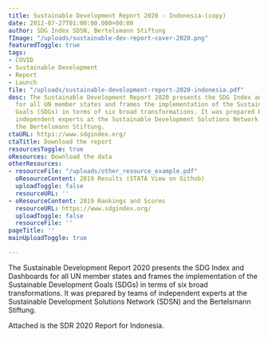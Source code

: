 ```yaml
---
title: Sustainable Development Report 2020 - Indonesia-(copy)
date: 2012-07-27T01:00:00.000+00:00
author: SDG Index SDSN, Bertelsmann Stiftung
fImage: "/uploads/sustainable-dev-report-cover-2020.png"
featuredToggle: true
tags:
- COVID
- Sustainable Development
- Report
- Launch
file: "/uploads/sustainable-development-report-2020-indonesia.pdf"
desc: The Sustainable Development Report 2020 presents the SDG Index and Dashboards
  for all UN member states and frames the implementation of the Sustainable Development
  Goals (SDGs) in terms of six broad transformations. It was prepared by teams of
  independent experts at the Sustainable Development Solutions Network (SDSN) and
  the Bertelsmann Stiftung.
ctaURL: https://www.sdgindex.org/
ctaTitle: Download the report
resourcesToggle: true
oResources: Download the data
otherResources:
- resourceFile: "/uploads/other_resource_example.pdf"
  oResourceContent: 2019 Results (STATA View on Github)
  uploadToggle: false
  resourceURL: ''
- oResourceContent: 2019 Rankings and Scores
  resourceURL: https://www.sdgindex.org/
  uploadToggle: false
  resourceFile: ''
pageTitle: ''
mainUploadToggle: true

---
```

The Sustainable Development Report 2020 presents the SDG Index and Dashboards for all UN member states and frames the implementation of the Sustainable Development Goals (SDGs) in terms of six broad transformations. It was prepared by teams of independent experts at the Sustainable Development Solutions Network (SDSN) and the Bertelsmann Stiftung.

Attached is the SDR 2020 Report for Indonesia.